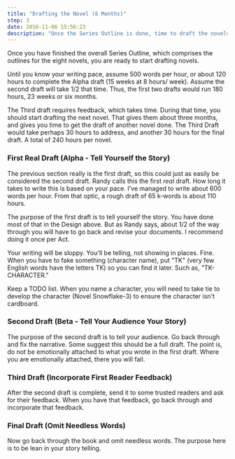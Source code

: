 ```yaml
---
title: "Drafting the Novel (6 Months)"
step: 3
date: 2016-11-06 15:56:23
description: "Once the Series Outline is done, time to draft the novels."
---
```


Once you have finished the overall Series Outline, which comprises the outlines for the eight novels, you are ready to start drafting novels.

Until you know your writing pace, assume 500 words per hour, or about 120 hours to complete the Alpha draft (15 weeks at 8 hours/ week). Assume the second draft will take 1/2 that time. Thus, the first two drafts would run 180 hours, 23 weeks or six months.

The Third draft requires feedback, which takes time. During that time, you should start drafting the next novel. That gives them about three months, and gives you time to get the draft of another novel done. The Third Draft would take perhaps 30 hours to address, and another 30 hours for the final draft. A total of 240 hours per novel.

### First Real Draft (Alpha - Tell Yourself the Story)

The previous section really is the first draft, so this could just as easily be considered the second draft. Randy calls this the first *real* draft. How long it takes to write this is based on your pace. I've managed to write about 600 words per hour. From that optic, a rough draft of 65 k-words is about 110 hours.

The purpose of the first draft is to tell yourself the story. You have done most of that in the Design above. But as Randy says, about 1/2 of the way through you will have to go back and revise your documents. I recommend doing it once per Act.

Your writing will be sloppy. You'll be telling, not showing in places. Fine. When you have to fake something (character name), put "TK" (very few English words have the letters TK) so you can find it later. Such as, "TK-CHARACTER."

Keep a TODO list. When you name a character,  you will need to take tie to develop the character (Novel Snowflake-3) to ensure the character isn't cardboard.

### Second Draft (Beta - Tell Your Audience Your Story)

The purpose of the second draft is to tell your audience. Go back through and fix the narrative. Some suggest this should be a full draft. The point is, do not be emotionally attached to what you wrote in the first draft. Where you are emotionally attached, there you will fail.

### Third Draft (Incorporate First Reader Feedback)

After the second draft is complete, send it to some trusted readers and ask for their feedback. When you have that feedback, go back through and incorporate that feedback.

### Final Draft (Omit Needless Words)

Now go back through the book and omit needless words. The purpose here is to be lean in your story telling.